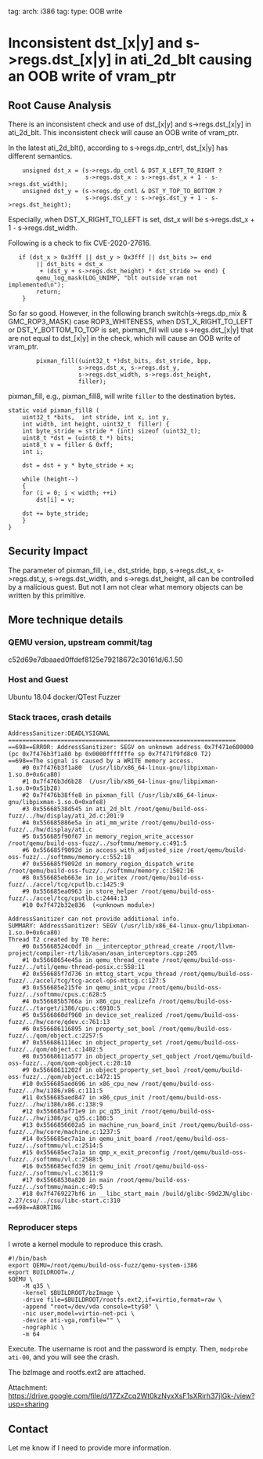 tag: arch: i386
tag: type: OOB write

# Inconsistent dst_[x|y] and s->regs.dst_[x|y] in ati_2d_blt causing an OOB write of vram_ptr

## Root Cause Analysis

There is an inconsistent check and use of dst_[x|y] and s->regs.dst_[x|y] in
ati_2d_blt. This inconsistent check will cause an OOB write of vram_ptr.

In the latest ati_2d_blt(), according to s->regs.dp_cntrl, dst_[x|y] has
different semantics.

```
    unsigned dst_x = (s->regs.dp_cntl & DST_X_LEFT_TO_RIGHT ?
                      s->regs.dst_x : s->regs.dst_x + 1 - s->regs.dst_width);
    unsigned dst_y = (s->regs.dp_cntl & DST_Y_TOP_TO_BOTTOM ?
                      s->regs.dst_y : s->regs.dst_y + 1 - s->regs.dst_height);
```
Especially, when DST_X_RIGHT_TO_LEFT is set, dst_x will be s->regs.dst_x + 1 -
s->regs.dst_width.

Following is a check to fix CVE-2020-27616.
```
   if (dst_x > 0x3fff || dst_y > 0x3fff || dst_bits >= end
        || dst_bits + dst_x
         + (dst_y + s->regs.dst_height) * dst_stride >= end) {
        qemu_log_mask(LOG_UNIMP, "blt outside vram not implemented\n");
        return;
    }
```

So far so good. However, in the following branch switch(s->regs.dp_mix &
GMC_ROP3_MASK) case ROP3_WHITENESS,
 when DST_X_RIGHT_TO_LEFT or
DST_Y_BOTTOM_TO_TOP is set, pixman_fill will use s->regs.dst_[x|y] that are not
equal to dst_[x|y] in the check, which will cause an OOB write of vram_ptr.

```
        pixman_fill((uint32_t *)dst_bits, dst_stride, bpp,
                    s->regs.dst_x, s->regs.dst_y,
                    s->regs.dst_width, s->regs.dst_height,
                    filler);
```

pixman_fill, e.g., pixman_fill8, will write `filler` to the destination bytes.

```
static void pixman_fill8 (
	uint32_t *bits,  int stride, int x, int y,
	int width, int height, uint32_t  filler) {
    int byte_stride = stride * (int) sizeof (uint32_t);
    uint8_t *dst = (uint8_t *) bits;
    uint8_t v = filler & 0xff;
    int i;

    dst = dst + y * byte_stride + x;

    while (height--)
    {
	for (i = 0; i < width; ++i)
	    dst[i] = v;

	dst += byte_stride;
    }
}
```

## Security Impact

The parameter of pixman_fill, i.e., dst_stride, bpp, s->regs.dst_x,
s->regs.dst_y, s->regs.dst_width, and s->regs.dst_height, all can be controlled
by a malicious guest. But not I am not clear what memory objects can be written by
this primitive.

## More technique details

### QEMU version, upstream commit/tag
c52d69e7dbaaed0ffdef8125e79218672c30161d/6.1.50

### Host and Guest
Ubuntu 18.04 docker/QTest Fuzzer

### Stack traces, crash details

```
AddressSanitizer:DEADLYSIGNAL
=================================================================
==698==ERROR: AddressSanitizer: SEGV on unknown address 0x7f471e600000 (pc 0x7f476b3f1a80 bp 0x0000fffffffe sp 0x7f471f9fd8c0 T2)
==698==The signal is caused by a WRITE memory access.
    #0 0x7f476b3f1a80  (/usr/lib/x86_64-linux-gnu/libpixman-1.so.0+0x6ca80)
    #1 0x7f476b3d6b28  (/usr/lib/x86_64-linux-gnu/libpixman-1.so.0+0x51b28)
    #2 0x7f476b38ffe8 in pixman_fill (/usr/lib/x86_64-linux-gnu/libpixman-1.so.0+0xafe8)
    #3 0x55668538d545 in ati_2d_blt /root/qemu/build-oss-fuzz/../hw/display/ati_2d.c:201:9
    #4 0x556685886e5a in ati_mm_write /root/qemu/build-oss-fuzz/../hw/display/ati.c
    #5 0x556685f90f67 in memory_region_write_accessor /root/qemu/build-oss-fuzz/../softmmu/memory.c:491:5
    #6 0x556685f9092d in access_with_adjusted_size /root/qemu/build-oss-fuzz/../softmmu/memory.c:552:18
    #7 0x556685f9092d in memory_region_dispatch_write /root/qemu/build-oss-fuzz/../softmmu/memory.c:1502:16
    #8 0x556685eb663e in io_writex /root/qemu/build-oss-fuzz/../accel/tcg/cputlb.c:1425:9
    #9 0x556685ea0963 in store_helper /root/qemu/build-oss-fuzz/../accel/tcg/cputlb.c:2444:13
    #10 0x7f472b32e836  (<unknown module>)

AddressSanitizer can not provide additional info.
SUMMARY: AddressSanitizer: SEGV (/usr/lib/x86_64-linux-gnu/libpixman-1.so.0+0x6ca80)
Thread T2 created by T0 here:
    #0 0x55668524c0df in __interceptor_pthread_create /root/llvm-project/compiler-rt/lib/asan/asan_interceptors.cpp:205
    #1 0x55668654e45a in qemu_thread_create /root/qemu/build-oss-fuzz/../util/qemu-thread-posix.c:558:11
    #2 0x556685f7d736 in mttcg_start_vcpu_thread /root/qemu/build-oss-fuzz/../accel/tcg/tcg-accel-ops-mttcg.c:127:5
    #3 0x556685e215fe in qemu_init_vcpu /root/qemu/build-oss-fuzz/../softmmu/cpus.c:628:5
    #4 0x556685b5766a in x86_cpu_realizefn /root/qemu/build-oss-fuzz/../target/i386/cpu.c:6910:5
    #5 0x5566860df960 in device_set_realized /root/qemu/build-oss-fuzz/../hw/core/qdev.c:761:13
    #6 0x556686116895 in property_set_bool /root/qemu/build-oss-fuzz/../qom/object.c:2257:5
    #7 0x5566861116ec in object_property_set /root/qemu/build-oss-fuzz/../qom/object.c:1402:5
    #8 0x55668611a577 in object_property_set_qobject /root/qemu/build-oss-fuzz/../qom/qom-qobject.c:28:10
    #9 0x55668611202f in object_property_set_bool /root/qemu/build-oss-fuzz/../qom/object.c:1472:15
    #10 0x556685aed696 in x86_cpu_new /root/qemu/build-oss-fuzz/../hw/i386/x86.c:111:5
    #11 0x556685aed847 in x86_cpus_init /root/qemu/build-oss-fuzz/../hw/i386/x86.c:138:9
    #12 0x556685af71e9 in pc_q35_init /root/qemu/build-oss-fuzz/../hw/i386/pc_q35.c:180:5
    #13 0x5566856602a5 in machine_run_board_init /root/qemu/build-oss-fuzz/../hw/core/machine.c:1237:5
    #14 0x556685ec7a1a in qemu_init_board /root/qemu/build-oss-fuzz/../softmmu/vl.c:2514:5
    #15 0x556685ec7a1a in qmp_x_exit_preconfig /root/qemu/build-oss-fuzz/../softmmu/vl.c:2588:5
    #16 0x556685ecfd39 in qemu_init /root/qemu/build-oss-fuzz/../softmmu/vl.c:3611:9
    #17 0x55668530a820 in main /root/qemu/build-oss-fuzz/../softmmu/main.c:49:5
    #18 0x7f4769227bf6 in __libc_start_main /build/glibc-S9d2JN/glibc-2.27/csu/../csu/libc-start.c:310
==698==ABORTING
```

### Reproducer steps

I wrote a kernel module to reproduce this crash.

```
#!/bin/bash
export QEMU=/root/qemu/build-oss-fuzz/qemu-system-i386
export BUILDROOT=./
$QEMU \
    -M q35 \
    -kernel $BUILDROOT/bzImage \
    -drive file=$BUILDROOT/rootfs.ext2,if=virtio,format=raw \
    -append "root=/dev/vda console=ttyS0" \
    -nic user,model=virtio-net-pci \
    -device ati-vga,romfile="" \
    -nographic \
    -m 64
```

Execute. The username is root and the password is empty.
Then, `modprobe ati-00`, and you will see the crash.

The bzImage and rootfs.ext2 are attached.

Attachment: https://drive.google.com/file/d/17ZxZcq2Wt0kzNyxXsF1sXRirh37jIGk-/view?usp=sharing

## Contact

Let me know if I need to provide more information.
